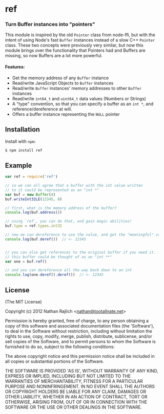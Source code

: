 ref
===
### Turn Buffer instances into "pointers"


This module is inspired by the old `Pointer` class from node-ffi, but with the
intent of using Node's fast `Buffer` instances instead of a slow C++ `Pointer`
class. These two concepts were previously very similar, but now this module
brings over the functionality that Pointers had and Buffers are missing, so
now Buffers are a lot more powerful.

#### Features:

 * Get the memory address of any `Buffer` instance
 * Read/write JavaScript Objects to `Buffer` instances
 * Read/write `Buffer` instances' memory addresses to other `Buffer` instances
 * Read/write `int64_t` and `uint64_t` data values (Numbers or Strings)
 * A "type" convention, so that you can specify a buffer as an `int *`,
   and reference/dereference at will.
 * Offers a buffer instance representing the `NULL` pointer

Installation
------------

Install with `npm`:

``` bash
$ npm install ref
```


Example
-------

``` js
var ref = require('ref')

// so we can all agree that a buffer with the int value written
// to it could be represented as an "int *"
var buf = new Buffer(4)
buf.writeInt32LE(12345, 0)

// first, what is the memory address of the buffer?
console.log(buf.address())

// using `ref`, you can do that, and gain magic abilities!
buf.type = ref.types.int32

// now we can dereference to use the value, and get the "meaningful" value
console.log(buf.deref())  // <- 12345


// you can also get references to the original buffer if you need it.
// this buffer could be thought of as an "int **"
var one = buf.ref()

// and you can dereference all the way back down to an int
console.log(one.deref().deref())  // <- 12345
```


License
-------

(The MIT License)

Copyright (c) 2012 Nathan Rajlich &lt;nathan@tootallnate.net&gt;

Permission is hereby granted, free of charge, to any person obtaining
a copy of this software and associated documentation files (the
'Software'), to deal in the Software without restriction, including
without limitation the rights to use, copy, modify, merge, publish,
distribute, sublicense, and/or sell copies of the Software, and to
permit persons to whom the Software is furnished to do so, subject to
the following conditions:

The above copyright notice and this permission notice shall be
included in all copies or substantial portions of the Software.

THE SOFTWARE IS PROVIDED 'AS IS', WITHOUT WARRANTY OF ANY KIND,
EXPRESS OR IMPLIED, INCLUDING BUT NOT LIMITED TO THE WARRANTIES OF
MERCHANTABILITY, FITNESS FOR A PARTICULAR PURPOSE AND NONINFRINGEMENT.
IN NO EVENT SHALL THE AUTHORS OR COPYRIGHT HOLDERS BE LIABLE FOR ANY
CLAIM, DAMAGES OR OTHER LIABILITY, WHETHER IN AN ACTION OF CONTRACT,
TORT OR OTHERWISE, ARISING FROM, OUT OF OR IN CONNECTION WITH THE
SOFTWARE OR THE USE OR OTHER DEALINGS IN THE SOFTWARE.
